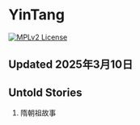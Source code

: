 # YinTang
[![MPLv2 License](https://img.shields.io/badge/license-MPLv2-blue.svg?style=flat-square)](https://www.mozilla.org/MPL/2.0/)

Updated 2025年3月10日
---

## Untold Stories
1. 隋朝祖故事

[1]: https://c2pang.github.io/GitTutorial/
[2]: https://docs.syncthing.net/intro/getting-started.html
[14]: https://syncthing.net/assets/logo-text-128.png
[15]: https://syncthing.net/

